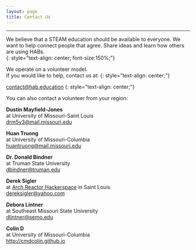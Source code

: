 ```yaml
---
layout: page
title: Contact Us
---
```



---
We believe that a STEAM education should be available to everyone. We want to help connect people that agree. Share ideas and learn how others are using HABs.  
{: style="text-align: center; font-size:150%;"}

 
We operate on a volunteer model.  
If you would like to help, contact us at:
{: style="text-align: center;"}

contact@hab.education 
{: style="text-align: center;"}





You can also contact a volunteer from your region:




**Dustin Mayfield-Jones**  
at University of Missouri-Saint Louis    
drm5y3@mail.missouri.edu

**Huan Truong**  
at University of Missouri-Columbia    
huantruong@mail.missouri.edu  
 
**Dr. Donald Bindner**  
at Truman State University  
dbindner@truman.edu

**Derek Sigler**  
at [Arch Reactor Hackerspace](http://archreactor.org) in Saint Louis  
dereksigler@yahoo.com

**Debora Lintner**  
at Southeast Missouri State University      
dlintner@semo.edu


**Colin D**  
at University of Missouri-Columbia    
http://cmdcolin.github.io


